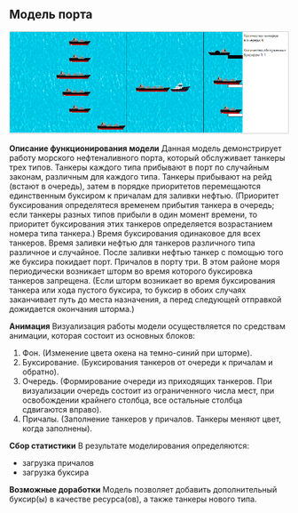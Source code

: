 ## Модель порта

![screenshot](screen.png?raw=true)

**Описание функционирования модели**
Данная модель демонстрирует работу морского нефтеналивного порта, который обслуживает танкеры трех типов. Танкеры каждого типа прибывают в порт по случайным законам, различным для каждого типа. Танкеры прибывают на рейд (встают в очередь), затем в порядке приоритетов перемещаются единственным буксиром к причалам для заливки нефтью. (Приоритет буксирования определятеся временем прибытия танкера в очередь; если танкеры разных типов прибыли в один момент времени, то приоритет буксирования этих танкеров определяется возрастанием номера типа танкера.) Время буксирования одинаковое для всех танкеров. Время заливки нефтью для танкеров различного типа различное и случайное. После заливки нефтью танкер с помощью того же буксира покидает порт. Причалов в порту три. В этом районе моря периодически возникает шторм во время которого буксировка танкеров запрещена. (Если шторм возникает во время буксирования танкера или хода пустого буксира, то буксир в обоих случаях заканчивает путь до места назначения, а перед следующей отправкой дожидается окончания шторма.)

**Анимация**
Визуализация работы модели осуществляется по средствам анимации, которая состоит из основных блоков:
1. Фон. (Изменение цвета окена на темно-синий при шторме).
2. Буксирование. (Буксирования танкеров от очереди к причалам и обратно).
3. Очередь. (Формирование очереди из приходящих танкеров. При визуализации очередь состоит из ограниченного числа мест, при освобождении крайнего столбца, все остальные столбца сдвигаются вправо).
4. Причалы. (Заполнение танкеров у причалов. Танкеры меняют цвет, когда заполнены).

**Сбор статистики**
В результате моделирования определяются:
- загрузка причалов
- загрузка буксира

**Возможные доработки**
Модель позволяет добавить дополнительный буксир(ы) в качестве ресурса(ов), а также танкеры нового типа.
